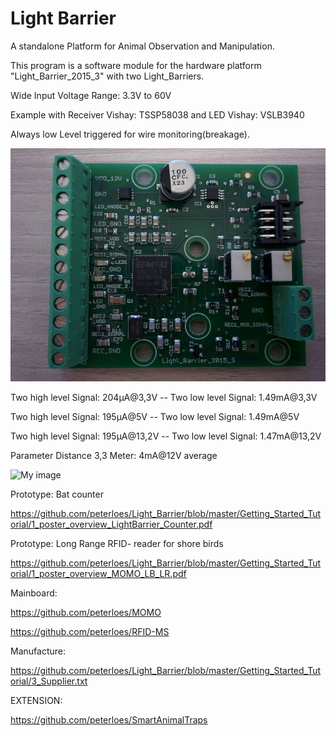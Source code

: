 ﻿# Light Barrier

A standalone Platform for Animal Observation and Manipulation.

This program is a software module for the hardware platform
"Light_Barrier_2015_3" with two Light_Barriers.

Wide Input Voltage Range: 3.3V to 60V

Example with Receiver Vishay: TSSP58038 and LED Vishay: VSLB3940

Always low Level triggered for wire monitoring(breakage).

![My image](https://github.com/peterloes/Light_Barrier/blob/master/Getting_Started_Tutorial/2_Electronic_board.jpg)

Two high level Signal: 204µA@3,3V  -- Two low  level Signal: 1.49mA@3,3V

Two high level Signal: 195µA@5V    -- Two low  level Signal: 1.49mA@5V

Two high level Signal: 195µA@13,2V -- Two low  level Signal: 1.47mA@13,2V

Parameter Distance 3,3 Meter: 4mA@12V average

![My image](https://github.com/peterloes/Light_Barrier/blob/master/Getting_Started_Tutorial/2_Mechanik_Sensor_1.JPG)

Prototype: Bat counter

https://github.com/peterloes/Light_Barrier/blob/master/Getting_Started_Tutorial/1_poster_overview_LightBarrier_Counter.pdf

Prototype: Long Range RFID- reader for shore birds

https://github.com/peterloes/Light_Barrier/blob/master/Getting_Started_Tutorial/1_poster_overview_MOMO_LB_LR.pdf

Mainboard:

https://github.com/peterloes/MOMO

https://github.com/peterloes/RFID-MS

Manufacture:

https://github.com/peterloes/Light_Barrier/blob/master/Getting_Started_Tutorial/3_Supplier.txt

EXTENSION:

https://github.com/peterloes/SmartAnimalTraps
